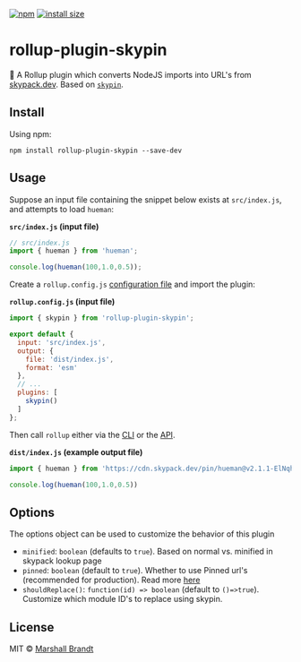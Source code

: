 [![npm](https://badgen.now.sh/npm/v/rollup-plugin-skypin)](https://npmjs.org/package/rollup-plugin-skypin)
[![install size](https://badgen.net/packagephobia/install/rollup-plugin-skypin)](https://packagephobia.com/result?p=rollup-plugin-skypin)

# rollup-plugin-skypin

🍣 A Rollup plugin which converts NodeJS imports into URL's from [skypack.dev](https://skypack.dev). Based on [`skypin`](https://github.com/marshallcb/skypin).

## Install

Using npm:

```console
npm install rollup-plugin-skypin --save-dev
```
## Usage

Suppose an input file containing the snippet below exists at `src/index.js`, and attempts to load `hueman`:

**`src/index.js` (input file)**
```js
// src/index.js
import { hueman } from 'hueman';

console.log(hueman(100,1.0,0.5));
```

Create a `rollup.config.js` [configuration file](https://www.rollupjs.org/guide/en/#configuration-files) and import the plugin:

**`rollup.config.js` (input file)**
```js
import { skypin } from 'rollup-plugin-skypin';

export default {
  input: 'src/index.js',
  output: {
    file: 'dist/index.js',
    format: 'esm'
  },
  // ...
  plugins: [
    skypin()
  ]
};
```

Then call `rollup` either via the [CLI](https://www.rollupjs.org/guide/en/#command-line-reference) or the [API](https://www.rollupjs.org/guide/en/#javascript-api).

**`dist/index.js` (example output file)**
```js
import { hueman } from 'https://cdn.skypack.dev/pin/hueman@v2.1.1-ElNqhC8YFxLlgRtjjL9o/min/hueman.js';

console.log(hueman(100,1.0,0.5))
```

## Options

The options object can be used to customize the behavior of this plugin

- `minified`: `boolean` (defaults to `true`). Based on normal vs. minified in skypack lookup page 
- `pinned`: `boolean` (default to `true`). Whether to use Pinned url's (recommended for production). Read more [here](https://docs.skypack.dev/skypack-cdn/api-reference/pinned-urls-optimized)
- `shouldReplace()`: `function(id) => boolean` (default to `()=>true`). Customize which module ID's to replace using skypin. 

## License

MIT © [Marshall Brandt](https://m4r.sh)

